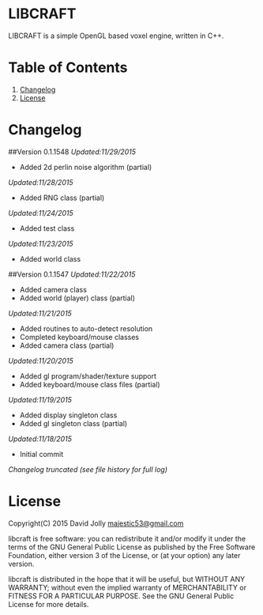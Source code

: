 LIBCRAFT
========

LIBCRAFT is a simple OpenGL based voxel engine, written in C++.

Table of Contents
=================

1. [Changelog](https://github.com/majestic53/libcraft#changelog)
2. [License](https://github.com/majestic53/libcraft#license)

Changelog
=========

##Version 0.1.1548
*Updated:11/29/2015*

* Added 2d perlin noise algorithm (partial)

*Updated:11/28/2015*

* Added RNG class (partial)

*Updated:11/24/2015*

* Added test class

*Updated:11/23/2015*

* Added world class

##Version 0.1.1547
*Updated:11/22/2015*

* Added camera class
* Added world (player) class (partial)

*Updated:11/21/2015*

* Added routines to auto-detect resolution
* Completed keyboard/mouse classes
* Added camera class (partial)

*Updated:11/20/2015*

* Added gl program/shader/texture support
* Added keyboard/mouse class files (partial)

*Updated:11/19/2015*

* Added display singleton class
* Added gl singleton class (partial)

*Updated:11/18/2015*

* Initial commit

*Changelog truncated (see file history for full log)*

License
=======

Copyright(C) 2015 David Jolly <majestic53@gmail.com>

libcraft is free software: you can redistribute it and/or modify
it under the terms of the GNU General Public License as published by
the Free Software Foundation, either version 3 of the License, or
(at your option) any later version.

libcraft is distributed in the hope that it will be useful,
but WITHOUT ANY WARRANTY; without even the implied warranty of
MERCHANTABILITY or FITNESS FOR A PARTICULAR PURPOSE.  See the
GNU General Public License for more details.
